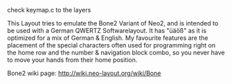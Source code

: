 check keymap.c to the layers

This Layout tries to emulate the Bone2 Variant of Neo2, and is intended to be used with a German QWERTZ Softwarelayout.
It has "üäöß" as it is optimized for a mix of German & English.
My favourite features are the placement of the special characters often used for programming right on the home row
and the number & navigation block combo, so you never have to move your hands from their home position.

Bone2 wiki page: http://wiki.neo-layout.org/wiki/Bone